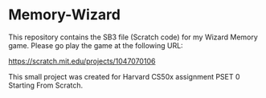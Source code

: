 # Memory-Wizard

This repository contains the SB3 file (Scratch code) for my Wizard Memory game.
Please go play the game at the following URL:

https://scratch.mit.edu/projects/1047070106

This small project was created for Harvard CS50x assignment PSET 0 Starting From Scratch.
